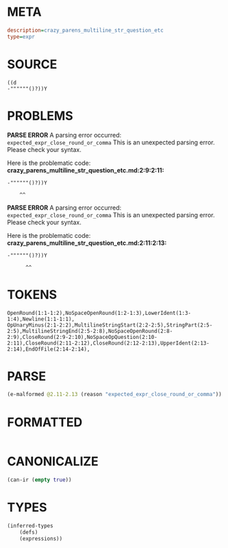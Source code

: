 # META
~~~ini
description=crazy_parens_multiline_str_question_etc
type=expr
~~~
# SOURCE
~~~roc
((d
-""""""()?))Y
~~~
# PROBLEMS
**PARSE ERROR**
A parsing error occurred: `expected_expr_close_round_or_comma`
This is an unexpected parsing error. Please check your syntax.

Here is the problematic code:
**crazy_parens_multiline_str_question_etc.md:2:9:2:11:**
```roc
-""""""()?))Y
```
        ^^


**PARSE ERROR**
A parsing error occurred: `expected_expr_close_round_or_comma`
This is an unexpected parsing error. Please check your syntax.

Here is the problematic code:
**crazy_parens_multiline_str_question_etc.md:2:11:2:13:**
```roc
-""""""()?))Y
```
          ^^


# TOKENS
~~~zig
OpenRound(1:1-1:2),NoSpaceOpenRound(1:2-1:3),LowerIdent(1:3-1:4),Newline(1:1-1:1),
OpUnaryMinus(2:1-2:2),MultilineStringStart(2:2-2:5),StringPart(2:5-2:5),MultilineStringEnd(2:5-2:8),NoSpaceOpenRound(2:8-2:9),CloseRound(2:9-2:10),NoSpaceOpQuestion(2:10-2:11),CloseRound(2:11-2:12),CloseRound(2:12-2:13),UpperIdent(2:13-2:14),EndOfFile(2:14-2:14),
~~~
# PARSE
~~~clojure
(e-malformed @2.11-2.13 (reason "expected_expr_close_round_or_comma"))
~~~
# FORMATTED
~~~roc

~~~
# CANONICALIZE
~~~clojure
(can-ir (empty true))
~~~
# TYPES
~~~clojure
(inferred-types
	(defs)
	(expressions))
~~~
